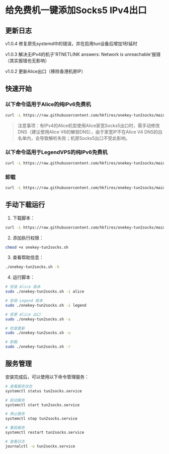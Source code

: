 # 给免费机一键添加Socks5 IPv4出口

## 更新日志
v1.0.4 修复原先systemd中的错误，并在启用tun设备后增加1秒延时

v1.0.3 解决无IPv4的机子'RTNETLINK answers: Network is unreachable'报错（其实报错也无影响）

v1.0.2 更新Alice出口（移除香港机房IP）

## 快速开始

### 以下命令适用于Alice的纯IPv6免费机
```bash
curl -L https://raw.githubusercontent.com/hkfires/onekey-tun2socks/main/onekey-tun2socks.sh -o onekey-tun2socks.sh && chmod +x onekey-tun2socks.sh && sudo ./onekey-tun2socks.sh -i alice
```

> 注意事项：有IPv4的Alice机型使用Alice家宽Socks5出口时，需手动修改DNS（建议使用Alice V6的解锁DNS），由于家宽IP不在Alice V4 DNS的白名单内，会导致解析失败；机房Socks5出口不受此影响。

### 以下命令适用于LegendVPS的纯IPv6免费机
```bash
curl -L https://raw.githubusercontent.com/hkfires/onekey-tun2socks/main/onekey-tun2socks.sh -o onekey-tun2socks.sh && chmod +x onekey-tun2socks.sh && sudo ./onekey-tun2socks.sh -i legend
```

### 卸载
```bash
curl -L https://raw.githubusercontent.com/hkfires/onekey-tun2socks/main/onekey-tun2socks.sh -o onekey-tun2socks.sh && chmod +x onekey-tun2socks.sh && sudo ./onekey-tun2socks.sh -r
```

## 手动下载运行

1. 下载脚本：
```bash
curl -L https://raw.githubusercontent.com/hkfires/onekey-tun2socks/main/onekey-tun2socks.sh -o onekey-tun2socks.sh
```

2. 添加执行权限：
```bash
chmod +x onekey-tun2socks.sh
```

3. 查看帮助信息：
```bash
./onekey-tun2socks.sh -h
```

4. 运行脚本：
```bash
# 安装 Alice 版本
sudo ./onekey-tun2socks.sh -i alice

# 安装 Legend 版本
sudo ./onekey-tun2socks.sh -i legend

# 变更 Alice 出口
sudo ./onekey-tun2socks.sh -s

# 检查更新
sudo ./onekey-tun2socks.sh -u

# 卸载
sudo ./onekey-tun2socks.sh -r
```

## 服务管理

安装完成后，可以使用以下命令管理服务：

```bash
# 查看服务状态
systemctl status tun2socks.service

# 启动服务
systemctl start tun2socks.service

# 停止服务
systemctl stop tun2socks.service

# 重启服务
systemctl restart tun2socks.service

# 查看日志
journalctl -u tun2socks.service
```
